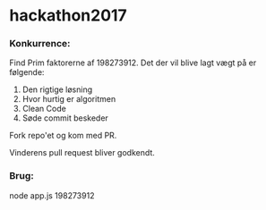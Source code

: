 # hackathon2017

### Konkurrence:
Find Prim faktorerne af 198273912. 
Det der vil blive lagt vægt på er følgende: 
1. Den rigtige løsning
2. Hvor hurtig er algoritmen
3. Clean Code
4. Søde commit beskeder

Fork repo'et og kom med PR.

Vinderens pull request bliver godkendt.

### Brug:
node app.js 198273912
